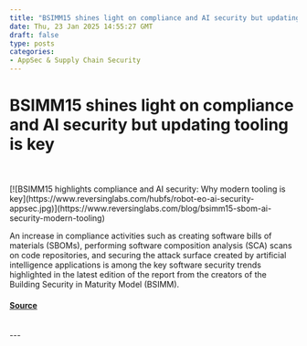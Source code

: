 ```yaml
---
title: "BSIMM15 shines light on compliance and AI security but updating tooling is key"
date: Thu, 23 Jan 2025 14:55:27 GMT
draft: false
type: posts
categories: 
- AppSec & Supply Chain Security
---
```

# BSIMM15 shines light on compliance and AI security but updating tooling is key

<br/>

<br/>
[![BSIMM15 highlights compliance and AI security: Why modern tooling is key](https://www.reversinglabs.com/hubfs/robot-eo-ai-security-appsec.jpg)](https://www.reversinglabs.com/blog/bsimm15-sbom-ai-security-modern-tooling)

An increase in compliance activities such as creating software bills of materials (SBOMs), performing software composition analysis (SCA) scans on code repositories, and securing the attack surface created by artificial intelligence applications is among the key software security trends highlighted in the latest edition of the report from the creators of the Building Security in Maturity Model (BSIMM).

#### [Source](https://www.reversinglabs.com/blog/bsimm15-sbom-ai-security-modern-tooling)

<br/>
---
